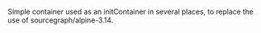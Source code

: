 Simple container used as an initContainer in several places, to replace the use of sourcegraph/alpine-3.14.

